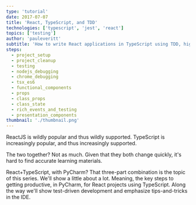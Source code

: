 ```yaml
---
type: 'tutorial'
date: 2017-07-07
title: 'React, TypeScript, and TDD'
technologies: ['typescript', 'jest', 'react']
topics: ['testing']
author: 'pauleveritt'
subtitle: 'How to write React applications in TypeScript using TDD, highlighting features of the IDE'
steps:
  - project_setup
  - project_cleanup
  - testing
  - nodejs_debugging
  - chrome_debugging
  - tsx_es6
  - functional_components
  - props
  - class_props
  - class_state
  - rich_events_and_testing
  - presentation_components
thumbnail: './thumbnail.png'
---
```


ReactJS is wildly popular and thus wildly supported. TypeScript is increasingly popular, 
and thus increasingly supported.

The two together? Not as much. Given that they both change quickly, it's
hard to find accurate learning materials.

React+TypeScript, with PyCharm? That three-part combination is the topic
of this series. We'll show a little about a lot. Meaning, the key steps
to getting productive, in PyCharm, for React projects using TypeScript. Along
the way we'll show test-driven development and emphasize tips-and-tricks in
the IDE.

